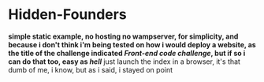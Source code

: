 # Hidden-Founders

**simple static example, no hosting no wampserver, for simplicity, and because i don't think i'm being tested on how i would deploy a website, as the title of the challenge indicated *Front-end code challenge*, but if so i can do that too, easy as *hell***
just launch the index in a browser, 
it's that dumb of me, i know, but as i said, i stayed on point
